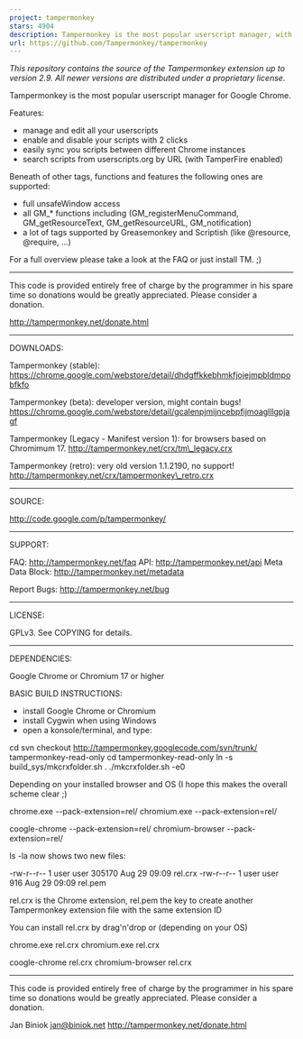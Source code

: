 ```yaml
---
project: tampermonkey
stars: 4904
description: Tampermonkey is the most popular userscript manager, with over 10 million users. It's available for Chrome, Microsoft Edge, Safari, Opera Next, and Firefox. 
url: https://github.com/Tampermonkey/tampermonkey
---
```


_This repository contains the source of the Tampermonkey extension up to version 2.9._ _All newer versions are distributed under a proprietary license._

Tampermonkey is the most popular userscript manager for Google Chrome.

Features:

-   manage and edit all your userscripts
-   enable and disable your scripts with 2 clicks
-   easily sync you scripts between different Chrome instances
-   search scripts from userscripts.org by URL (with TamperFire enabled)

Beneath of other tags, functions and features the following ones are supported:

-   full unsafeWindow access
-   all GM\_\* functions including (GM\_registerMenuCommand, GM\_getResourceText, GM\_getResourceURL, GM\_notification)
-   a lot of tags supported by Greasemonkey and Scriptish (like @resource, @require, ...)

For a full overview please take a look at the FAQ or just install TM. ;)

* * *

This code is provided entirely free of charge by the programmer in his spare time so donations would be greatly appreciated. Please consider a donation.

http://tampermonkey.net/donate.html

* * *

DOWNLOADS:

Tampermonkey (stable): https://chrome.google.com/webstore/detail/dhdgffkkebhmkfjojejmpbldmpobfkfo

Tampermonkey (beta): developer version, might contain bugs! https://chrome.google.com/webstore/detail/gcalenpjmijncebpfijmoaglllgpjagf

Tampermonkey (Legacy - Manifest version 1): for browsers based on Chromimum 17. http://tampermonkey.net/crx/tm\_legacy.crx

Tampermonkey (retro): very old version 1.1.2190, no support! http://tampermonkey.net/crx/tampermonkey\_retro.crx

* * *

SOURCE:

http://code.google.com/p/tampermonkey/

* * *

SUPPORT:

FAQ: http://tampermonkey.net/faq API: http://tampermonkey.net/api Meta Data Block: http://tampermonkey.net/metadata

Report Bugs: http://tampermonkey.net/bug

* * *

LICENSE:

GPLv3. See COPYING for details.

* * *

DEPENDENCIES:

Google Chrome or Chromium 17 or higher

BASIC BUILD INSTRUCTIONS:

-   install Google Chrome or Chromium
-   install Cygwin when using Windows
-   open a konsole/terminal, and type:

cd svn checkout http://tampermonkey.googlecode.com/svn/trunk/ tampermonkey-read-only cd tampermonkey-read-only ln -s build\_sys/mkcrxfolder.sh . ./mkcrxfolder.sh -e0

Depending on your installed browser and OS (I hope this makes the overall scheme clear ;)

chrome.exe --pack-extension=rel/ chromium.exe --pack-extension=rel/

coogle-chrome --pack-extension=rel/ chromium-browser --pack-extension=rel/

ls -la now shows two new files:

\-rw-r--r-- 1 user user 305170 Aug 29 09:09 rel.crx -rw-r--r-- 1 user user 916 Aug 29 09:09 rel.pem

rel.crx is the Chrome extension, rel.pem the key to create another Tampermonkey extension file with the same extension ID

You can install rel.crx by drag'n'drop or (depending on your OS)

chrome.exe rel.crx chromium.exe rel.crx

coogle-chrome rel.crx chromium-browser rel.crx

* * *

This code is provided entirely free of charge by the programmer in his spare time so donations would be greatly appreciated. Please consider a donation.

Jan Biniok jan@biniok.net http://tampermonkey.net/donate.html
